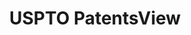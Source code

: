 ---
layout: default
bigquery: https://console.cloud.google.com/bigquery?p=patents-public-data&d=patentsview&page=dataset
citation: Attribution should be given to PatentsView for use, distribution, or derivative
  works.
code: https://github.com/CSSIP-AIR/PatentsView-Code-Snippets/
contributors: USPTO
cost: None
description: 'PatentsView includes US patent data including raw data (summaries, applications,
  pregrant applications), disambugations of inventors and assignees, and inventor
  gender estimates.  Also foreign priority data, # of figures and sheets, and government
  interest statements.'
documentation: https://patentsview.org/query/builder-faqs
last_edit: Mon, 04 Apr 2022 19:02:57 GMT
location: https://patentsview.org/
maintained_by: USPTO
record_creation_timestamp: 12/2/2020 17:20:46
schema_fields: '[''category'', ''designation'', ''f102_date'', ''level_three'', ''disamb_inventor_id_20191231'',
  ''inventor_id'', ''disamb_inventor_id_20170808'', ''applicant_type'', ''disamb_assignee_id_20200331'',
  ''disamb_inventor_id_20200630'', ''exemplary'', ''disamb_assignee_id_20190820'',
  ''male_flag'', ''disamb_inventor_id_20191008'', ''state'', ''location_id'', ''text'',
  ''disamb_assignee_id_20191008'', ''organization'', ''disamb_assignee_id_20200929'',
  ''subcategory_id'', ''deceased'', ''patent_id'', ''doctype'', ''longitude'', ''lawyer_id'',
  ''term_extension'', ''level_one'', ''num_claims'', ''latitude'', ''disclaimer_date'',
  ''withdrawn'', ''ipc_version_indicator'', ''rawlocation_id'', ''type'', ''uuid'',
  ''rule_47'', ''section_id'', ''disamb_inventor_id_20200929'', ''relkind'', ''county_fips'',
  ''disamb_inventor_id_20171226'', ''ipc_class'', ''disamb_inventor_id_20181127'',
  ''rawassignee_id'', ''f371_date'', ''symbol_position'', ''term_disclaimer'', ''rel_id'',
  ''subclass_id'', ''name_last'', ''citation_id'', ''disamb_assignee_id_20191231'',
  ''publication_number'', ''id'', ''group_id'', ''doc_type'', ''number'', ''sequence'',
  ''_371_date'', ''disamb_inventor_id_20200331'', ''name'', ''application_id'', ''subsection_id'',
  ''_102_date'', ''field_id'', ''latin_name'', ''subgroup_id'', ''section'', ''country'',
  ''sector_title'', ''lapse_of_patent'', ''abstract'', ''classification_data_source'',
  ''contract_award_number'', ''disamb_inventor_id_20180528'', ''dependent'', ''organization_id'',
  ''term_grant'', ''disamb_inventor_id_20190312'', ''subgroup'', ''action_date'',
  ''state_fips'', ''classification_status'', ''kind'', ''disamb_inventor_id_20190820'',
  ''disamb_inventor_id_20170307'', ''main_group'', ''lname'', ''length'', ''fname'',
  ''group'', ''title'', ''gi_statement'', ''num_sheets'', ''city'', ''latlong'', ''attribution_status'',
  ''role'', ''status'', ''country_transformed'', ''level_two'', ''variety'', ''disamb_inventor_id_20201229'',
  ''disamb_inventor_id_20171003'', ''male'', ''disamb_assignee_id_20200630'', ''filename'',
  ''num'', ''county'', ''mainclass_id'', ''subclass'', ''rawinventor_id'', ''num_figures'',
  ''assignee_id'', ''classification_level'', ''date'', ''field_title'', ''name_first'',
  ''disamb_assignee_id_20181127'', ''classification_value'', ''disamb_assignee_id_20190312'',
  ''category_id'', ''series_code'', ''reldocno'']'
shortname: patentsview
tags:
- disambiguation
- United States
- gender
terms_of_use: Creative Commons Attribution 4.0 International License.
timeframe: 1963-1999
title: USPTO PatentsView
uuid: cf1780b1-e265-4e49-8d1d-83b9cfe0fd9a
---